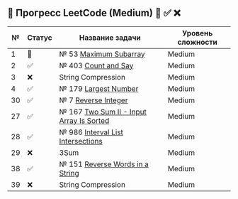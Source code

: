 ## 📌 Прогресс LeetCode (Medium) 🔄 ✅ ❌

| №  | Статус | Название задачи                                                         | Уровень сложности |
|----|--------|-------------------------------------------------------------------------|-------------------|
| 1  | 🔄     | № 53 [Maximum Subarray](src/Java/j53/Solution.java)                     | Medium            |
| 2  | ✅      | № 403 [Count and Say](src/Java/j443/Solution.java)                      | Medium            |
| 3  | ❌      | String Compression                                                      | Medium            |
| 4  | ✅      | № 179 [Largest Number](src/Java/j179/Solution.java)                     | Medium            |
| 30 | ✅      | № 7 [Reverse Integer](src/Java/j7/Solution.java)                        | Medium            |
| 27 | ✅      | № 167 [Two Sum II - Input Array Is Sorted](src/Java/j167/Solution.java) | Medium            |
| 28 | ✅      | № 986 [Interval List Intersections](src/Java/j986/Solution.java)        | Medium            |
| 29 | ❌      | 3Sum                                                                    | Medium            |
| 38 | ✅      | № 151 [Reverse Words in a String](src/Java/j151/Solution.java)          | Medium            |
| 39 | ❌      | String Compression                                                      | Medium            |
